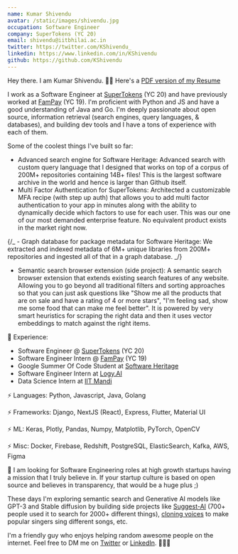 ```yaml
---
name: Kumar Shivendu
avatar: /static/images/shivendu.jpg
occupation: Software Engineer
company: SuperTokens (YC 20)
email: shivendu@iitbhilai.ac.in
twitter: https://twitter.com/KShivendu_
linkedin: https://www.linkedin.com/in/KShivendu
github: https://github.com/KShivendu
---
```


Hey there. I am Kumar Shivendu. 👨‍💻 Here's a [PDF version of my Resume](/static/KumarShivendu_CV.pdf)

I work as a Software Engineer at [SuperTokens](https://github.com/SuperTokens) (YC 20) and have previously worked at [FamPay](https://fampay.in/) (YC 19). I'm proficient with Python and JS and have a good understanding of Java and Go. I'm deeply passionate about open source, information retrieval (search engines, query languages, & databases), and building dev tools and I have a tons of experience with each of them.

Some of the coolest things I've built so far:

- Advanced search engine for Software Heritage: Advanced search with custom query language that I designed that works on top of a corpus of 200M+ repositories containing 14B+ files! This is the largest software archive in the world and hence is larger than Github itself.
- Multi Factor Authentication for SuperTokens: Architected a customizable MFA recipe (with step up auth) that allows you to add multi factor authentication to your app in minutes along with the ability to dynamically decide which factors to use for each user. This was our one of our most demanded enterprise feature. No equivalent product exists in the market right now.

{/_ - Graph database for package metadata for Software Heritage: We extracted and indexed metadata of 6M+ unique libraries from 200M+ repositories and ingested all of that in a graph database. _/}

- Semantic search browser extension (side project): A semantic search browser extension that extends existing search features of any website. Allowing you to go beyond all traditional filters and sorting approaches so that you can just ask questions like "Show me all the products that are on sale and have a rating of 4 or more stars", "I'm feeling sad, show me some food that can make me feel better". It is powered by very smart heuristics for scraping the right data and then it uses vector embeddings to match against the right items.

🚀 Experience:

- Software Engineer @ [SuperTokens](https://supertokens.com/) (YC 20)
- Software Engineer Intern @ [FamPay](https://fampay.in/) (YC 19)
- Google Summer Of Code Student at [Software Heritage](https://softwareheritage.org/)
- Software Engineer Intern at [Logy.AI](https://logy.ai/)
- Data Science Intern at [IIT Mandi](https://iitmandi.ac.in/)

⚡ Languages: Python, Javascript, Java, Golang

⚡ Frameworks: Django, NextJS (React), Express, Flutter, Material UI

⚡ ML: Keras, Plotly, Pandas, Numpy, Matplotlib, PyTorch, OpenCV

⚡ Misc: Docker, Firebase, Redshift, PostgreSQL, ElasticSearch, Kafka, AWS, Figma

🦄 I am looking for Software Engineering roles at high growth startups having a mission that I truly believe in. If your startup culture is based on open source and believes in transparency, that would be a huge plus ;)

These days I'm exploring semantic search and Generative AI models like GPT-3 and Stable diffusion by building side projects like [Suggest-AI](https://twitter.com/KShivendu_/status/1655603676189437953?s=20) (700+ people used it to search for 2000+ different things), [cloning voices](https://twitter.com/KShivendu_/status/1650858929558278145) to make popular singers sing different songs, etc.

I'm a friendly guy who enjoys helping random awesome people on the internet. Feel free to DM me on [Twitter](https://twitter.com/_KShivendu) or [LinkedIn](https://www.linkedin.com/in/kshivendu/). 🙋🏻‍♂️
